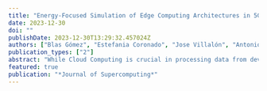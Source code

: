 ```yaml
---
title: "Energy-Focused Simulation of Edge Computing Architectures in 5G networks"
date: 2023-12-30
doi: ""
publishDate: 2023-12-30T13:29:32.457024Z
authors: ["Blas Gómez", "Estefania Coronado", "Jose Villalón", "Antonio Garrido"]
publication_types: ["2"]
abstract: "While Cloud Computing is crucial in processing data from devices with low computational power, the latency introduced by the Internet backhaul limits real-time applications. By situating computing resources at the network's edge, Edge Computing offers low-latency services by offloading computations from High-Performance Computing (HPC) data centers to the edge servers, reducing Wide Area Network (WAN) strain. As a result, Edge Computing has unlocked opportunities for innovative applications that were previously unfeasible, such as connected vehicles or medical robotics. Nonetheless, deploying the infrastructure required to support Edge Computing services raises sustainability and energy consumption concerns. Consequently, the development of tools enabling researchers to explore innovative approaches to reducing the energy impact of Edge Computing is crucial. In this work, we present MintEDGE, a network simulator focused on the energy consumption of Edge Computing. Our simulator allows testing energy-saving approaches and task placement algorithms in realistic large-scale scenarios encompassing entire regions."
featured: true
publication: "*Journal of Supercomputing*"
---
```


